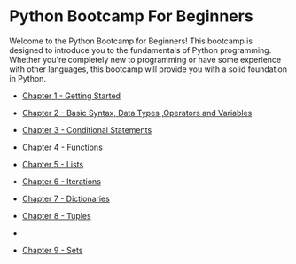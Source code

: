 # Python Bootcamp For Beginners

Welcome to the Python Bootcamp for Beginners! This bootcamp is designed to introduce you to the fundamentals of Python programming. Whether you're completely new to programming or have some experience with other languages, this bootcamp will provide you with a solid foundation in Python. 




- [Chapter 1 - Getting Started](chapter01-getting-started/README.md)

- [Chapter 2 - Basic Syntax, Data Types ,Operators and Variables](chapter02-datatypes-operators-variables/README.md)

- [Chapter 3 - Conditional Statements](chapter03-conditional-statements/README.md)

- [Chapter 4 - Functions](chapter04-functions/README.md)

- [Chapter 5 - Lists](chapter05-lists/README.md)

- [Chapter 6 - Iterations](chapter06-iterations/README.md)

- [Chapter 7 - Dictionaries](chapter07-dictionaries/README.md)

- [Chapter 8 - Tuples](chapter08-tuples/README.md)
- 
- [Chapter 9 - Sets](chapter09-sets/README.md)
